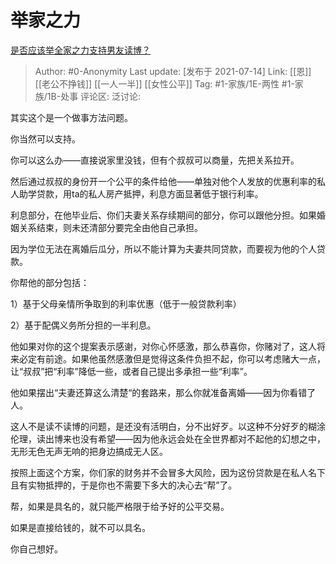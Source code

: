 # 举家之力
[是否应该举全家之力支持男友读博？](https://www.zhihu.com/question/469233560/answer/1998375003)

> Author: #0-Anonymity
> Last update: [发布于 2021-07-14]
> Link: [[恩]] [[老公不挣钱]] [[一人一半]] [[女性公平]]
> Tag: #1-家族/1E-两性 #1-家族/1B-处事
> 评论区:
> 泛讨论:

其实这个是一个做事方法问题。

你当然可以支持。

你可以这么办——直接说家里没钱，但有个叔叔可以商量，先把关系拉开。

然后通过叔叔的身份开一个公平的条件给他——单独对他个人发放的优惠利率的私人助学贷款，用ta的私人房产抵押，利息方面显著低于银行利率。

利息部分，在他毕业后、你们夫妻关系存续期间的部分，你可以跟他分担。如果婚姻关系结束，则未还清部分要完全由他自己承担。

因为学位无法在离婚后瓜分，所以不能计算为夫妻共同贷款，而要视为他的个人贷款。

你帮他的部分包括：

1）基于父母亲情所争取到的利率优惠（低于一般贷款利率）

2）基于配偶义务所分担的一半利息。

他如果对你的这个提案表示感谢，对你心怀感激，那么恭喜你，你赌对了，这人将来必定有前途。如果他虽然感激但是觉得这条件负担不起，你可以考虑赌大一点，让“叔叔”把“利率”降低一些，或者自己提出多承担一些“利率”。

他如果摆出“夫妻还算这么清楚“的套路来，那么你就准备离婚——因为你看错了人。

这人不是读不读博的问题，是还没有活明白，分不出好歹。以这种不分好歹的糊涂伦理，读出博来也没有希望——因为他永远会处在全世界都对不起他的幻想之中，无形无色无声无响的把身边搞成无人区。

按照上面这个方案，你们家的财务并不会冒多大风险，因为这份贷款是在私人名下且有实物抵押的，于是你也不需要下多大的决心去“帮”了。

帮，如果是具名的，就只能严格限于给予好的公平交易。

如果是直接给钱的，就不可以具名。

你自己想好。
